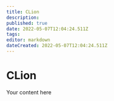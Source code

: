 ```yaml
---
title: CLion
description: 
published: true
date: 2022-05-07T12:04:24.511Z
tags: 
editor: markdown
dateCreated: 2022-05-07T12:04:24.511Z
---
```


# CLion
Your content here